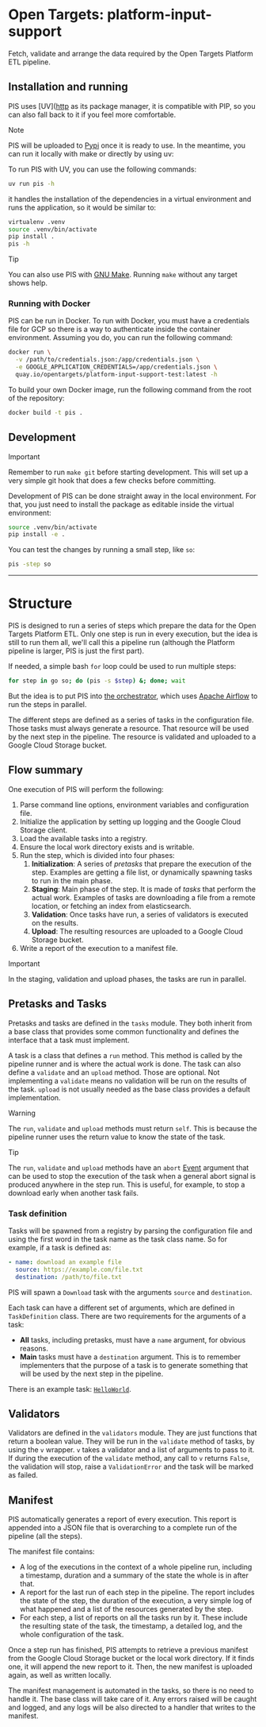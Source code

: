 # Open Targets: platform-input-support

Fetch, validate and arrange the data required by the Open Targets Platform ETL pipeline.


## Installation and running
PIS uses [UV]([http](https://docs.astral.sh/uv/) as its package manager, it is compatible with PIP,
so you can also fall back to it if you feel more comfortable.

> [!NOTE]
> PIS will be uploaded to [Pypi](https://pypi.org/project/platform-input-support/) once it is ready to
> use. In the meantime, you can run it locally with make or directly by using uv:

To run PIS with UV, you can use the following commands:

```bash
uv run pis -h
```

it handles the installation of the dependencies in a virtual environment and runs the application, so
it would be similar to:

```bash
virtualenv .venv
source .venv/bin/activate
pip install .
pis -h
```

> [!TIP]
> You can also use PIS with [GNU Make](https://www.gnu.org/software/make/). Running `make` without
any target shows help.


### Running with Docker
PIS can be run in Docker. To run with Docker, you must have a credentials file for GCP so there is a
way to authenticate inside the container environment. Assuming you do, you can run the following
command:

```bash
docker run \
  -v /path/to/credentials.json:/app/credentials.json \
  -e GOOGLE_APPLICATION_CREDENTIALS=/app/credentials.json \
  quay.io/opentargets/platform-input-support-test:latest -h
```

To build your own Docker image, run the following command from the root of the repository:

```bash
docker build -t pis .
```

## Development
> [!IMPORTANT]
> Remember to run `make git` before starting development. This will set up a very simple git hook
> that does a few checks before committing.

Development of PIS can be done straight away in the local environment. For that, you just need to
install the package as editable inside the virtual environment:

```bash
source .venv/bin/activate
pip install -e .
```

You can test the changes by running a small step, like `so`:

```bash
pis -step so
```

---

# Structure
PIS is designed to run a series of steps which prepare the data for the Open Targets Platform ETL.
Only one step is run in every execution, but the idea is still to run them all, we'll call this a
pipeline run (although the Platform pipeline is larger, PIS is just the first part).

If needed, a simple bash `for` loop could be used to run multiple steps:

```bash
for step in go so; do (pis -s $step) &; done; wait
```

But the idea is to put PIS into [the orchestrator](https://github.com/opentargets/orchestration), which
uses [Apache Airflow](https://airflow.apache.org/) to run the steps in parallel.

The different steps are defined as a series of tasks in the configuration file. Those tasks must always
generate a resource. That resource will be used by the next step in the pipeline. The resource is
validated and uploaded to a Google Cloud Storage bucket.

## Flow summary
One execution of PIS will perform the following:

1. Parse command line options, environment variables and configuration file.
2. Initialize the application by setting up logging and the Google Cloud Storage client.
3. Load the available tasks into a registry.
4. Ensure the local work directory exists and is writable.
5. Run the step, which is divided into four phases:
   1. **Initialization**: A series of _pretasks_ that prepare the execution of the step. Examples are
       getting a file list, or dynamically spawning tasks to run in the main phase.
   2. **Staging**: Main phase of the step. It is made of _tasks_ that perform the actual work. Examples of
       tasks are downloading a file from a remote location, or fetching an index from elasticsearch.
   3. **Validation**: Once tasks have run, a series of validators is executed on the results.
   4. **Upload**: The resulting resources are uploaded to a Google Cloud Storage bucket.
6. Write a report of the execution to a manifest file.

> [!IMPORTANT]
In the staging, validation and upload phases, the tasks are run in parallel.

## Pretasks and Tasks
Pretasks and tasks are defined in the `tasks` module. They both inherit from a base class that provides
some common functionality and defines the interface that a task must implement.

A task is a class that defines a `run` method. This method is called by the pipeline runner and is
where the actual work is done. The task can also define a `validate` and an `upload` method. Those
are optional. Not implementing a `validate` means no validation will be run on the results of the task.
`upload` is not usually needed as the base class provides a default implementation.

> [!WARNING]
> The `run`, `validate` and `upload` methods must return `self`. This is because the pipeline runner
> uses the return value to know the state of the task.

> [!TIP]
> The `run`, `validate` and `upload` methods have an `abort` [Event](https://docs.python.org/3/library/threading.html#threading.Event) argument that can be used to stop the execution of the task when a general abort
> signal is produced anywhere in the step run. This is useful, for example, to stop a download early
> when another task fails.

### Task definition
Tasks will be spawned from a registry by parsing the configuration file and using the first word in the
task name as the task class name. So for example, if a task is defined as:

```yaml
- name: download an example file
  source: https://example.com/file.txt
  destination: /path/to/file.txt
```

PIS will spawn a `Download` task with the arguments `source` and `destination`.

Each task can have a different set of arguments, which are defined in `TaskDefinition` class. There are
two requirements for the arguments of a task:

* __All__ tasks, including pretasks, must have a `name` argument, for obvious reasons.
* __Main__ tasks must have a `destination` argument. This is to remember implementers that the purpose
  of a task is to generate something that will be used by the next step in the pipeline.

There is an example task: [`HelloWorld`](platform_input_support/tasks/hello_world.py).

## Validators
Validators are defined in the `validators` module. They are just functions that return a boolean value.
They will be run in the `validate` method of tasks, by using the `v` wrapper. `v` takes a validator and
a list of arguments to pass to it. If during the execution of the `validate` method, any call to `v`
returns `False`, the validation will stop, raise a `ValidationError` and the task will be marked as
failed.

## Manifest
PIS automatically generates a report of every execution. This report is appended into a JSON file that
is overarching to a complete run of the pipeline (all the steps).

The manifest file contains:
- A log of the executions in the context of a whole pipeline run, including a timestamp, duration and
  a summary of the state the whole  is in after that.
- A report for the last run of each step in the pipeline. The report includes the state of the step,
  the duration of the execution, a very simple log of what happened and a list of the resources
  generated by the step.
- For each step, a list of reports on all the tasks run by it. These include the resulting state of
  the task, the timestamp, a detailed log, and the whole configuration of the task.

Once a step run has finished, PIS attempts to retrieve a previous manifest from the Google Cloud Storage
bucket or the local work directory. If it finds one, it will append the new report to it. Then, the
new manifest is uploaded again, as well as written locally.

The manifest management is automated in the tasks, so there is no need to handle it. The base class
will take care of it. Any errors raised will be caught and logged, and any logs will be also directed
to a handler that writes to the manifest.
